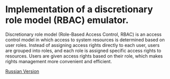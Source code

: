 # Implementation of a discretionary role model (RBAC) emulator.

Discretionary role model (Role-Based Access Control, RBAC) is an access control model in which access to system resources is determined based on user roles. Instead of assigning access rights directly to each user, users are grouped into roles, and each role is assigned specific access rights to resources. Users are given access rights based on their role, which makes rights management more convenient and efficient.

[Russian Version](./README.md)
